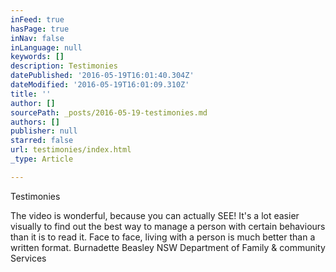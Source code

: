 ```yaml
---
inFeed: true
hasPage: true
inNav: false
inLanguage: null
keywords: []
description: Testimonies
datePublished: '2016-05-19T16:01:40.304Z'
dateModified: '2016-05-19T16:01:09.310Z'
title: ''
author: []
sourcePath: _posts/2016-05-19-testimonies.md
authors: []
publisher: null
starred: false
url: testimonies/index.html
_type: Article

---
```

Testimonies

The video is wonderful, because you can actually SEE! It's a lot easier visually to find out the best way to manage a person with certain behaviours than it is to read it. Face to face, living with a person is much better than a written format. Burnadette Beasley NSW Department of Family & community Services